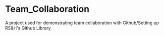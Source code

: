 # Team_Collaboration
A project used for demonstrating team collaboration with Github/Setting up RS&amp;H's Github Library
